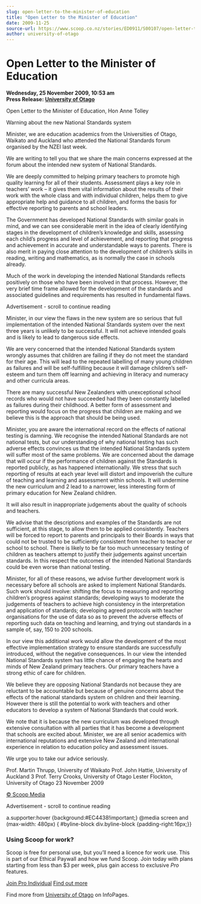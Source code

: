 ```yaml
---
slug: open-letter-to-the-minister-of-education
title: "Open Letter to the Minister of Education"
date: 2009-11-25
source-url: https://www.scoop.co.nz/stories/ED0911/S00107/open-letter-to-the-minister-of-education.htm
author: university-of-otago
---
```

Open Letter to the Minister of Education
========================================

**Wednesday, 25 November 2009, 10:53 am**  
**Press Release: [University of Otago](https://info.scoop.co.nz/University_of_Otago)**

Open Letter to the Minister of Education, Hon Anne Tolley

Warning about the new National Standards system

Minister, we are education academics from the Universities of Otago, Waikato and Auckland who attended the National Standards forum organised by the NZEI last week.

We are writing to tell you that we share the main concerns expressed at the forum about the intended new system of National Standards.

We are deeply committed to helping primary teachers to promote high quality learning for all of their students. Assessment plays a key role in teachers’ work – it gives them vital information about the results of their work with the whole class and with individual children, helps them to give appropriate help and guidance to all children, and forms the basis for effective reporting to parents and school leaders.

The Government has developed National Standards with similar goals in mind, and we can see considerable merit in the idea of clearly identifying stages in the development of children’s knowledge and skills, assessing each child’s progress and level of achievement, and reporting that progress and achievement in accurate and understandable ways to parents. There is also merit in paying close attention to the development of children’s skills in reading, writing and mathematics, as is normally the case in schools already.

Much of the work in developing the intended National Standards reflects positively on those who have been involved in that process. However, the very brief time frame allowed for the development of the standards and associated guidelines and requirements has resulted in fundamental flaws.

Advertisement - scroll to continue reading





Minister, in our view the flaws in the new system are so serious that full implementation of the intended National Standards system over the next three years is unlikely to be successful. It will not achieve intended goals and is likely to lead to dangerous side effects.

We are very concerned that the intended National Standards system wrongly assumes that children are failing if they do not meet the standard for their age. This will lead to the repeated labelling of many young children as failures and will be self-fulfilling because it will damage children’s self-esteem and turn them off learning and achieving in literacy and numeracy and other curricula areas.

There are many successful New Zealanders with unexceptional school records who would not have succeeded had they been constantly labelled as failures during their childhood. A better form of assessment and reporting would focus on the progress that children are making and we believe this is the approach that should be being used.

Minister, you are aware the international record on the effects of national testing is damning. We recognise the intended National Standards are not national tests, but our understanding of why national testing has such adverse effects convinces us that the intended National Standards system will suffer most of the same problems. We are concerned about the damage that will occur if the performance of children against the Standards is reported publicly, as has happened internationally. We stress that such reporting of results at each year level will distort and impoverish the culture of teaching and learning and assessment within schools. It will undermine the new curriculum and 2 lead to a narrower, less interesting form of primary education for New Zealand children.

It will also result in inappropriate judgements about the quality of schools and teachers.

We advise that the descriptions and examples of the Standards are not sufficient, at this stage, to allow them to be applied consistently. Teachers will be forced to report to parents and principals to their Boards in ways that could not be trusted to be sufficiently consistent from teacher to teacher or school to school. There is likely to be far too much unnecessary testing of children as teachers attempt to justify their judgements against uncertain standards. In this respect the outcomes of the intended National Standards could be even worse than national testing.

Minister, for all of these reasons, we advise further development work is necessary before all schools are asked to implement National Standards. Such work should involve: shifting the focus to measuring and reporting children’s progress against standards; developing ways to moderate the judgements of teachers to achieve high consistency in the interpretation and application of standards; developing agreed protocols with teacher organisations for the use of data so as to prevent the adverse effects of reporting such data on teaching and learning, and trying out standards in a sample of, say, 150 to 200 schools.

In our view this additional work would allow the development of the most effective implementation strategy to ensure standards are successfully introduced, without the negative consequences. In our view the intended National Standards system has little chance of engaging the hearts and minds of New Zealand primary teachers. Our primary teachers have a strong ethic of care for children.

We believe they are opposing National Standards not because they are reluctant to be accountable but because of genuine concerns about the effects of the national standards system on children and their learning. However there is still the potential to work with teachers and other educators to develop a system of National Standards that could work.

We note that it is because the new curriculum was developed through extensive consultation with all parties that it has become a development that schools are excited about. Minister, we are all senior academics with international reputations and extensive New Zealand and international experience in relation to education policy and assessment issues.

We urge you to take our advice seriously.

  
Prof. Martin Thrupp, University of Waikato Prof. John Hattie, University of Auckland 3 Prof. Terry Crooks, University of Otago Lester Flockton, University of Otago 23 November 2009

  

[© Scoop Media](http://www.scoop.co.nz/about/terms.html)  

Advertisement - scroll to continue reading



a.supporter:hover {background:#EC4438!important;} @media screen and (max-width: 480px) { #byline-block div.byline-block {padding-right:16px;}}

### Using Scoop for work?

Scoop is free for personal use, but you’ll need a licence for work use. This is part of our Ethical Paywall and how we fund Scoop. Join today with plans starting from less than $3 per week, plus gain access to exclusive _Pro_ features.  
  
[Join Pro Individual](https://pro.scoop.co.nz/Individual/?from=ProIn24) [Find out more](https://pro.scoop.co.nz/using-scoop-for-work/?from=ProIn24)

Find more from [University of Otago](https://info.scoop.co.nz/University_of_Otago) on InfoPages.